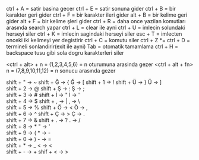 ctrl + A    = satir basina gecer
ctrl + E    = satir sonuna gider
ctrl + B    = bir karakter geri gider 
ctrl + F    = bir karakter ileri gider
alt  + B    = bir kelime geri gider
alt  + F    = bir kelime şleri gider
ctrl + R    = daha once yazilan komutları arasında search yapar
ctrl + L    = clear ile ayni
ctrl + U    = imlecin solundaki herseyi siler
ctrl + K    = imlecin sagindaki herseyi siler
esc  + T    = imlecten onceki iki kelimeyi yer degistirir
ctrl + C    = komutu siler
ctrl + Z   *= 
ctrl + D    = termineli sonlandirir(exit ile ayni)
Tab         = otomatik tamamlama 
ctrl + H    = backspace tusu gibi sola dogru karakterleri siler



<ctrl + alt> + <fn> n = (1,2,3,4,5,6) = n oturumuna arasinda gezer
<ctrl + alt + fn> n = (7,8,9,10,11,12) = n sonucu arasında gezer



shift + "  -> ~            shift + Ğ  -> {            Ğ -> [
shift + 1  -> !            shift + Ü  -> }            Ü -> ]                                
shift + 2  -> @            shift + Ş  -> :            Ş -> ;       
shift + 3  -> #            shift + İ  -> "            İ -> '                     
shift + 4  -> $            shift + ,  -> |            , -> \                    
shift + 5  -> %            shift + Ö  -> <            Ö -> ,                                   
shift + 6  -> ^            shift + Ç  -> >            Ç -> .                       
shift + 7  -> &            shift + .  -> ?            . -> /                     
shift + 8  -> *                  "    -> '                             
shift + 9  -> (                  *    -> -                                           
shift + 0  -> )                  -    -> =                                                
shift + *  -> _                  <    -> <                                     
shift + -  -> +            shif +  <  -> >
